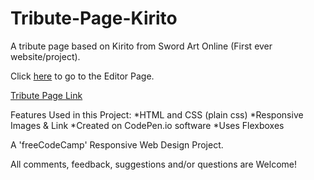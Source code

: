 # Tribute-Page-Kirito
A tribute page based on Kirito from Sword Art Online (First ever website/project).

Click [here](https://codepen.io/richnguyen/pen/abwrZrq?editors=1100) to go to the Editor Page. 

[Tribute Page Link](https://codepen.io/richnguyen/full/abwrZrq)

Features Used in this Project:
  *HTML and CSS (plain css)
  *Responsive Images & Link
  *Created on CodePen.io software
  *Uses Flexboxes
  
A 'freeCodeCamp' Responsive Web Design Project.

All comments, feedback, suggestions and/or questions are Welcome!

